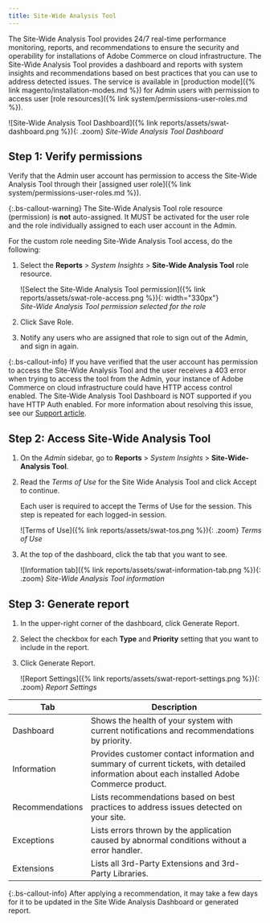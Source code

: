 ```yaml
---
title: Site-Wide Analysis Tool
---
```


The Site-Wide Analysis Tool provides 24/7 real-time performance monitoring, reports, and recommendations to ensure the security and operability for installations of Adobe Commerce on cloud infrastructure. The Site-Wide Analysis Tool provides a dashboard and reports with system insights and recommendations based on best practices that you can use to address detected issues. The service is available in [production mode]({% link magento/installation-modes.md %}) for Admin users with permission to access user [role resources]({% link system/permissions-user-roles.md %}).

![Site-Wide Analysis Tool Dashboard]({% link reports/assets/swat-dashboard.png %}){: .zoom}
_Site-Wide Analysis Tool Dashboard_

## Step 1: Verify permissions

Verify that the Admin user account has permission to access the Site-Wide Analysis Tool through their [assigned user role]({% link system/permissions-user-roles.md %}).

{:.bs-callout-warning}
The Site-Wide Analysis Tool role resource (permission) is **not** auto-assigned. It MUST be activated for the user role and the role individually assigned to each user account in the Admin.

For the custom role needing Site-Wide Analysis Tool access, do the following:

1. Select the **Reports** > _System Insights_ > **Site-Wide Analysis Tool** role resource.

   ![Select the Site-Wide Analysis Tool permission]({% link reports/assets/swat-role-access.png %}){: width="330px"}<br/>
   _Site-Wide Analysis Tool permission selected for the role_

1. Click <span class="btn">Save Role</span>.

1. Notify any users who are assigned that role to sign out of the Admin, and sign in again.

{:.bs-callout-info}
If you have verified that the user account has permission to access the Site-Wide Analysis Tool and the user receives a 403 error when trying to access the tool from the Admin, your instance of Adobe Commerce on cloud infrastructure could have HTTP access control enabled. The Site-Wide Analysis Tool Dashboard is NOT supported if you have HTTP Auth enabled. For more information about resolving this issue, see our [Support article](https://support.magento.com/hc/en-us/articles/360057400172-403-errors-when-accessing-Site-Wide-Analysis-Tool-on-Magento).

## Step 2: Access Site-Wide Analysis Tool

1. On the _Admin_ sidebar, go to **Reports** > _System Insights_ > **Site-Wide-Analysis Tool**.

1. Read the _Terms of Use_ for the Site Wide Analysis Tool and click <span class="btn">Accept</span> to continue.

   Each user is required to accept the Terms of Use for the session. This step is repeated for each logged-in session.

   ![Terms of Use]({% link reports/assets/swat-tos.png %}){: .zoom}
   _Terms of Use_

1. At the top of the dashboard, click the tab that you want to see.

   ![Information tab]({% link reports/assets/swat-information-tab.png %}){: .zoom}
   _Site-Wide Analysis Tool information_

## Step 3: Generate report

1. In the upper-right corner of the dashboard, click <span class="btn">Generate Report</span>.

1. Select the checkbox for each **Type** and **Priority** setting that you want to include in the report.

1. Click <span class="btn">Generate Report</span>.

   ![Report Settings]({% link reports/assets/swat-report-settings.png %}){: .zoom}
   _Report Settings_

|Tab|Description|
|--- |--- |
|Dashboard|Shows the health of your system with current notifications and recommendations by priority.|
|Information|Provides customer contact information and summary of current tickets, with detailed information about each installed Adobe Commerce product.|
|Recommendations|Lists recommendations based on best practices to address issues detected on your site.|
|Exceptions|Lists errors thrown by the application caused by abnormal conditions without a error handler.|
|Extensions|Lists all 3rd-Party Extensions and 3rd-Party Libraries.|

{:.bs-callout-info}
After applying a recommendation, it may take a few days for it to be updated in the Site Wide Analysis Dashboard or generated report.
